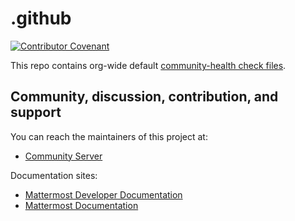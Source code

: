 # .github

[![Contributor Covenant](https://img.shields.io/badge/Contributor%20Covenant-v2.0%20adopted-ff69b4.svg)](code_of_conduct.md) 

This repo contains org-wide default [community-health check files](https://docs.github.com/en/github/building-a-strong-community/creating-a-default-community-health-file#supported-file-types).

## Community, discussion, contribution, and support

You can reach the maintainers of this project at:

- [Community Server](https://community.mattermost.com)

Documentation sites:

- [Mattermost Developer Documentation](https://mattermost.dev)
- [Mattermost Documentation](https://docs.mattermost.com)

